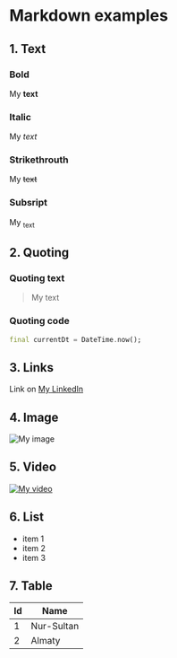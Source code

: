 # Markdown examples

## 1. Text

### Bold
My **text**

### Italic

My *text*

### Strikethrouth

My ~~text~~

### Subsript
My <sub>text</sub>

## 2. Quoting

### Quoting text
> My text

### Quoting code

``` dart
final currentDt = DateTime.now();
```

## 3. Links

Link on [My LinkedIn](https://www.linkedin.com/in/igor-dmitrov-81a96622b/)


## 4. Image

![My image](https://img.youtube.com/vi/Ll60tsXyazM/0.jpg)

## 5. Video

[![My video](https://img.youtube.com/vi/cxELXfRAkNA/0.jpg)](https://youtu.be/cxELXfRAkNA)


## 6. List

- item 1
- item 2
- item 3


## 7. Table

| Id | Name        |
| -- | ----------- |
| 1  | Nur-Sultan  |
| 2  | Almaty      |



